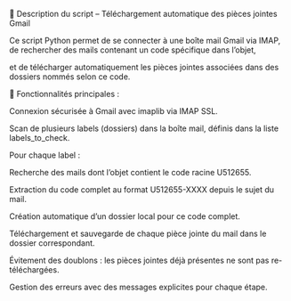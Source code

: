 📄 Description du script – Téléchargement automatique des pièces jointes Gmail



Ce script Python permet de se connecter à une boîte mail Gmail via IMAP, de rechercher des mails contenant un code spécifique dans l’objet,


et de télécharger automatiquement les pièces jointes associées dans des dossiers nommés selon ce code.

🔧 Fonctionnalités principales :


Connexion sécurisée à Gmail avec imaplib via IMAP SSL.

Scan de plusieurs labels (dossiers) dans la boîte mail, définis dans la liste labels_to_check.

Pour chaque label :

Recherche des mails dont l’objet contient le code racine U512655.

Extraction du code complet au format U512655-XXXX depuis le sujet du mail.

Création automatique d’un dossier local pour ce code complet.

Téléchargement et sauvegarde de chaque pièce jointe du mail dans le dossier correspondant.

Évitement des doublons : les pièces jointes déjà présentes ne sont pas re-téléchargées.

Gestion des erreurs avec des messages explicites pour chaque étape.
